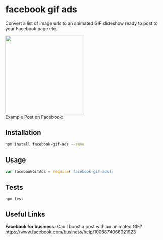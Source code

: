 facebook gif ads
=========

Convert a list of image urls to an animated GIF slideshow ready to post to your Facebook page etc.

<img src="https://raw.githubusercontent.com/patrick-michelberger/facebook-gif-ads/master/example.gif" width=250 />
<br/>
Example Post on Facebook: <https://www.facebook.com/wendys/posts/10153606165849489>

## Installation

```bash
npm install facebook-gif-ads --save
````

## Usage

```javascript
var facebookGifAds = require('facebook-gif-ads);
```

## Tests

```bash
npm test
```

## Useful Links
**Facebook for business:** Can I boost a post with an animated GIF? <https://www.facebook.com/business/help/1006874066021923>
